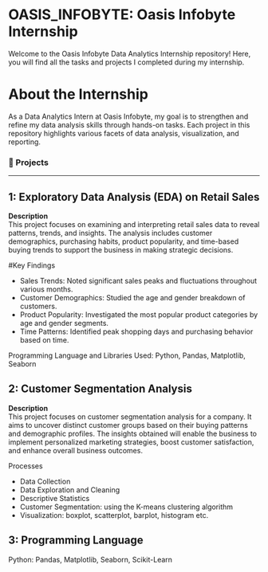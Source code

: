 # OASIS_INFOBYTE: Oasis Infobyte Internship
Welcome to the Oasis Infobyte Data Analytics Internship repository! Here, you will find all the tasks and projects I completed during my internship.

# About the Internship
As a Data Analytics Intern at Oasis Infobyte, my goal is to strengthen and refine my data analysis skills through hands-on tasks. Each project in this repository highlights various facets of data analysis, visualization, and reporting.

### 📁 Projects
---
## 1: Exploratory Data Analysis (EDA) on Retail Sales

**Description**  
This project focuses on examining and interpreting retail sales data to reveal patterns, trends, and insights. The analysis includes customer demographics, purchasing habits, product popularity, and time-based buying trends to support the business in making strategic decisions.

#Key Findings
- Sales Trends: Noted significant sales peaks and fluctuations throughout various months.
- Customer Demographics: Studied the age and gender breakdown of customers.
- Product Popularity: Investigated the most popular product categories by age and gender segments.
- Time Patterns: Identified peak shopping days and purchasing behavior based on time.

Programming Language and Libraries Used: Python, Pandas, Matplotlib, Seaborn

## 2: Customer Segmentation Analysis

**Description**  
This project focuses on customer segmentation analysis for a company. It aims to uncover distinct customer groups based on their buying patterns and demographic profiles. The insights obtained will enable the business to implement personalized marketing strategies, boost customer satisfaction, and enhance overall business outcomes.

Processes
- Data Collection
- Data Exploration and Cleaning
- Descriptive Statistics
- Customer Segmentation: using the K-means clustering algorithm
- Visualization: boxplot, scatterplot, barplot, histogram etc.

## 3: Programming Language
Python: Pandas, Matplotlib, Seaborn, Scikit-Learn
